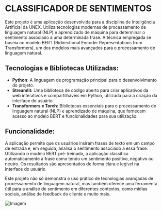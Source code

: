 # CLASSIFICADOR DE SENTIMENTOS

Este projeto é uma aplicação desenvolvida para a disciplina de Inteligência Artificial da UNEX. Utiliza tecnologias modernas de processamento de linguagem natural (NLP) e aprendizado de máquina para determinar o sentimento associado a uma determinada frase. A técnica empregada se baseia no modelo BERT (Bidirectional Encoder Representations from Transformers), um dos modelos mais avançados para o processamento de linguagem natural.

## Tecnologias e Bibliotecas Utilizadas:

- **Python:** A linguagem de programação principal para o desenvolvimento do projeto.
- **Streamlit:** Uma biblioteca de código aberto para criar aplicativos da web interativos e compartilháveis em Python, utilizada para a criação da interface do usuário.
- **Transformers e Torch:** Bibliotecas essenciais para o processamento de linguagem natural (NLP) e aprendizado de máquina, que fornecem acesso ao modelo BERT e funcionalidades para sua utilização.

## Funcionalidade:

A aplicação permite que os usuários insiram frases de texto em um campo de entrada e, em seguida, analisa o sentimento associado a essa frase. Utilizando o modelo BERT pré-treinado, a aplicação classifica automaticamente a frase como tendo um sentimento positivo, negativo ou neutro. Os resultados são apresentados de forma clara e legível na interface do usuário.

Este projeto não só demonstra o uso prático de tecnologias avançadas de processamento de linguagem natural, mas também oferece uma ferramenta útil para a análise de sentimento em diferentes contextos, como mídias sociais, análise de feedback do cliente e muito mais.

![Imagem](https://github.com/GabryelKadmo/Projeto-I.A/assets/65462410/198a6e6f-5f43-4135-8429-140a77d79f08)
